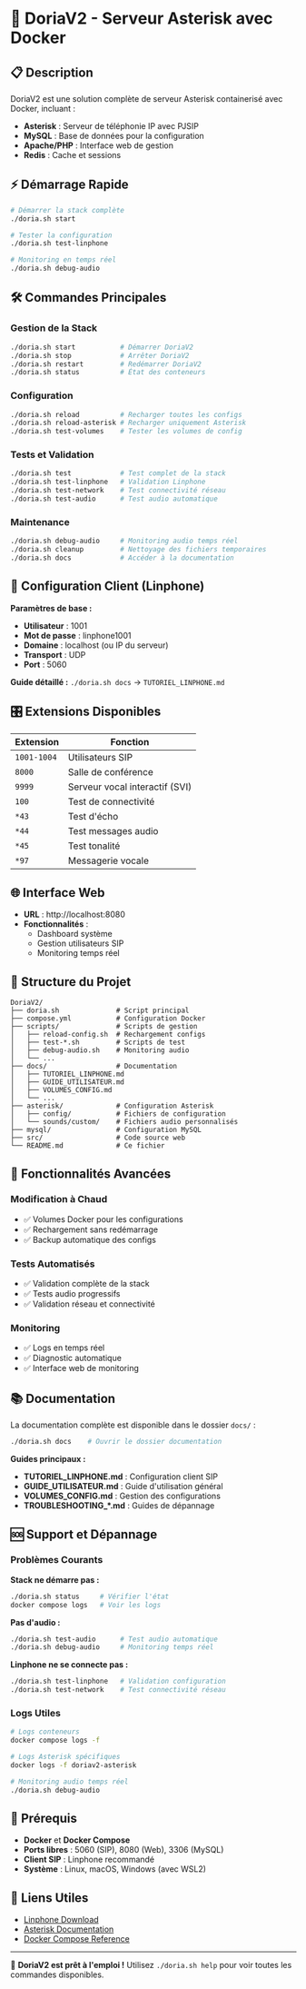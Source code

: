 # 🚀 DoriaV2 - Serveur Asterisk avec Docker

## 📋 Description

DoriaV2 est une solution complète de serveur Asterisk containerisé avec Docker, incluant :
- **Asterisk** : Serveur de téléphonie IP avec PJSIP
- **MySQL** : Base de données pour la configuration
- **Apache/PHP** : Interface web de gestion
- **Redis** : Cache et sessions

## ⚡ Démarrage Rapide

```bash
# Démarrer la stack complète
./doria.sh start

# Tester la configuration
./doria.sh test-linphone

# Monitoring en temps réel
./doria.sh debug-audio
```

## 🛠️ Commandes Principales

### Gestion de la Stack
```bash
./doria.sh start           # Démarrer DoriaV2
./doria.sh stop            # Arrêter DoriaV2
./doria.sh restart         # Redémarrer DoriaV2
./doria.sh status          # État des conteneurs
```

### Configuration
```bash
./doria.sh reload          # Recharger toutes les configs
./doria.sh reload-asterisk # Recharger uniquement Asterisk
./doria.sh test-volumes    # Tester les volumes de config
```

### Tests et Validation
```bash
./doria.sh test            # Test complet de la stack
./doria.sh test-linphone   # Validation Linphone
./doria.sh test-network    # Test connectivité réseau
./doria.sh test-audio      # Test audio automatique
```

### Maintenance
```bash
./doria.sh debug-audio     # Monitoring audio temps réel
./doria.sh cleanup         # Nettoyage des fichiers temporaires
./doria.sh docs            # Accéder à la documentation
```

## 📱 Configuration Client (Linphone)

**Paramètres de base :**
- **Utilisateur** : 1001
- **Mot de passe** : linphone1001
- **Domaine** : localhost (ou IP du serveur)
- **Transport** : UDP
- **Port** : 5060

**Guide détaillé :** `./doria.sh docs` → `TUTORIEL_LINPHONE.md`

## 🎛️ Extensions Disponibles

| Extension | Fonction |
|-----------|----------|
| `1001-1004` | Utilisateurs SIP |
| `8000` | Salle de conférence |
| `9999` | Serveur vocal interactif (SVI) |
| `100` | Test de connectivité |
| `*43` | Test d'écho |
| `*44` | Test messages audio |
| `*45` | Test tonalité |
| `*97` | Messagerie vocale |

## 🌐 Interface Web

- **URL** : http://localhost:8080
- **Fonctionnalités** :
  - Dashboard système
  - Gestion utilisateurs SIP
  - Monitoring temps réel

## 📁 Structure du Projet

```
DoriaV2/
├── doria.sh              # Script principal
├── compose.yml           # Configuration Docker
├── scripts/              # Scripts de gestion
│   ├── reload-config.sh  # Rechargement configs
│   ├── test-*.sh         # Scripts de test
│   ├── debug-audio.sh    # Monitoring audio
│   └── ...
├── docs/                 # Documentation
│   ├── TUTORIEL_LINPHONE.md
│   ├── GUIDE_UTILISATEUR.md
│   ├── VOLUMES_CONFIG.md
│   └── ...
├── asterisk/             # Configuration Asterisk
│   ├── config/           # Fichiers de configuration
│   └── sounds/custom/    # Fichiers audio personnalisés
├── mysql/                # Configuration MySQL
├── src/                  # Code source web
└── README.md             # Ce fichier
```

## 🔧 Fonctionnalités Avancées

### Modification à Chaud
- ✅ Volumes Docker pour les configurations
- ✅ Rechargement sans redémarrage
- ✅ Backup automatique des configs

### Tests Automatisés
- ✅ Validation complète de la stack
- ✅ Tests audio progressifs
- ✅ Validation réseau et connectivité

### Monitoring
- ✅ Logs en temps réel
- ✅ Diagnostic automatique
- ✅ Interface web de monitoring

## 📚 Documentation

La documentation complète est disponible dans le dossier `docs/` :

```bash
./doria.sh docs    # Ouvrir le dossier documentation
```

**Guides principaux :**
- **TUTORIEL_LINPHONE.md** : Configuration client SIP
- **GUIDE_UTILISATEUR.md** : Guide d'utilisation général
- **VOLUMES_CONFIG.md** : Gestion des configurations
- **TROUBLESHOOTING_*.md** : Guides de dépannage

## 🆘 Support et Dépannage

### Problèmes Courants

**Stack ne démarre pas :**
```bash
./doria.sh status     # Vérifier l'état
docker compose logs   # Voir les logs
```

**Pas d'audio :**
```bash
./doria.sh test-audio      # Test audio automatique
./doria.sh debug-audio     # Monitoring temps réel
```

**Linphone ne se connecte pas :**
```bash
./doria.sh test-linphone   # Validation configuration
./doria.sh test-network    # Test connectivité réseau
```

### Logs Utiles
```bash
# Logs conteneurs
docker compose logs -f

# Logs Asterisk spécifiques
docker logs -f doriav2-asterisk

# Monitoring audio temps réel
./doria.sh debug-audio
```

## 🎯 Prérequis

- **Docker** et **Docker Compose**
- **Ports libres** : 5060 (SIP), 8080 (Web), 3306 (MySQL)
- **Client SIP** : Linphone recommandé
- **Système** : Linux, macOS, Windows (avec WSL2)

## 🔗 Liens Utiles

- [Linphone Download](https://linphone.org/downloads)
- [Asterisk Documentation](https://docs.asterisk.org)
- [Docker Compose Reference](https://docs.docker.com/compose/)

---

🎉 **DoriaV2 est prêt à l'emploi !** Utilisez `./doria.sh help` pour voir toutes les commandes disponibles.
